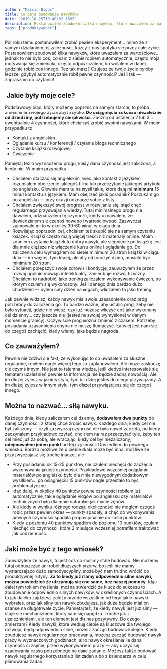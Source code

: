 ```yaml
---
author: "Marcin Bigos"
title: Co daje budowanie nawyków?
date: "2019-10-25T10:40:32.169Z"
description: Postanowiłem zbudować kilka nawyków, które uważałem za wartościowe... jednak to nie było coś, co sam z siebie robiłem automatycznie, często moja motywacja się zmieniała, często odpuszczałem, bo wolałem w danej godzinie robić coś innego. Też tak masz? Czujesz że twoje życie byłoby lepsze, gdybyś automatycznie robił pewne czynności Jeśli tak — zapraszam do czytania!
tags: ["produktywność"]
---
```


Pół roku temu postanowiłem zrobić pewien eksperyment... mimo że z samym działaniem tej zależności, każdy z nas spotyka się przez całe życie. Postanowiłem zbudować kilka nawyków, które uważałem za wartościowe... jednak to nie było coś, co sam z siebie robiłem automatycznie, często moja motywacja się zmieniała, często odpuszczałem, bo wolałem w danej godzinie robić coś innego. Też tak masz? Czujesz że twoje życie byłoby lepsze, gdybyś automatycznie robił pewne czynności? Jeśli tak — zapraszam do czytania!

##  **Jakie były moje cele?**

Podstawowy błąd, który możemy popełnić na samym starcie, to próba zmienienia swojego życia zbyt szybko. **Do osiągnięcia sukcesu niezależnie od dziedziny, potrzebujemy cierpliwości**. Zacznij od ustalenia 2 lub 3... ewentualnie 4 czynności, które chciałbyś zrobić swoimi nawykami. W moim przypadku to

- Kontakt z angielskim
- Oglądanie kursu / konferencji / czytanie bloga technicznego
- Czytanie książki rozwojowej
- Ćwiczenie

Pamiętaj też o wyznaczeniu progu, kiedy dana czynność jest zaliczona, a kiedy nie. W moim przypadku

- Chciałem otaczać się angielskim, więc jako kontakt z językiem rozumiałem obejrzenie jakiegoś filmu lub przeczytanie jakiegoś artykułu po angielsku. Głównie mam tu na myśli takie, które dają mi **minimum** 15 minut kontaktu z językiem. Mam obejrzeć jakiś poradnik? Poszukam go po angielsku — przy okazji odznaczę sobie z listy.
- Chciałem zwiększyć swój progress w rozwijaniu się, stąd chęć regularnego przyswajania wiedzy. Tutaj minimalnego progu nie dawałem, odznaczałem tę czynność, kiedy uznawałem, że dowiedziałem się czegoś nowego i wartościowego. Zazwyczaj zajmowało mi to w okolicy 30-60 minut w ciągu dnia.
- Rozwijając poprzedni cel, chciałem też skupić się na samym czytaniu książek. Książki często mają więcej treści niż materiały online. Moim zdaniem czytanie książek to dobry nawyk, ale sięgnięcie po książkę jest dla mnie cięższe niż włączenie kursu online i oglądanie go. Do zaliczenia celu wymagałem od siebie minimum 20 stron książki w ciągu dnia — im więcej, tym lepiej, ale aby odznaczyć dzień, musiało być minimum 20 stron.
- Chciałem polepszyć swoje zdrowie i kondycję, zauważyłem że przez rozwój ogólnie mówiąc intelektualny, zaniedbuje rozwój fizyczny. Chciałem to nadrobić, jako trening zaliczałem wykonywanie ćwiczeń, po którym czułem się wykończony. Jeśli danego dnia bardzo dużo chodziłem — byłem cały dzień na nogach, wliczałem to jako trening.

Jak pewnie widzisz, każdy nawyk miał swoje uzasadnienie oraz próg potrzebny do zaliczenia go. To bardzo ważne, aby ustalić próg, żeby nie było sytuacji, gdzie nie wiesz, czy już możesz wliczyć coś jako wykonany cel dzienny... czy jeszcze nie (jesteś na swojej wymyślonej w danym momencie granicy). Oczywiście próg można zmienić z czasem. Potrzeby posiadania uzasadnienia chyba nie muszę tłumaczyć. Łatwiej jest nam się do czegoś zachęcić, kiedy wiemy, jaka będzie nagroda.

## **Co zauważyłem?**

Pewnie nie zdziwi cie fakt, że wykonując to co uważałem za słuszne regularnie, robiłem nagle więcej tego co zaplanowałem. Ale może zaskoczę cie czymś innym. Nie jest to tajemna wiedza, jeśli kiedyś interesowałeś się tematem uzależnień pewnie ta informacja nie będzie żadną nowością. Ale im dłużej żyjesz w jakimś stylu, tym bardziej jesteś do niego przywiązany. A im dłużej żyjesz w innym stylu, tym dłużej przywiązujesz się do czegoś innego.

## **Można to nazwać... siłą nawyku.**

Każdego dnia, kiedy zaliczałem cel dzienny, **dodawałem dwa punkty** do danej czynności, z której chce zrobić nawyk. Każdego dnia, kiedy cel nie był zaliczony — czyli zazwyczaj czynność nie była nawet zaczęta, bo kiedy zaczynałem przykładowo czytać, chciałem na raz przeczytać tyle, żeby ten cel mieć już za sobą, ale wracając, kiedy cel był niezaliczony, **odejmowałem jeden punkt** od tej czynności. Doszedłem do pewnego wniosku. Bardzo możliwe że u ciebie skala może być inna, możliwe że przyzwyczajasz się trochę inaczej, ale

- Przy posiadaniu ok 15-25 punktów, nie czułem niechęci do zaczęcia wykonywania jakiejś czynności. Przykładowo wcześniej oglądanie materiałów po angielsku było dla mnie niewygodnym dodatkowym wysiłkiem... po osiągnięciu 15 punktów nagle przestało to być problematyczne.
- Idąc dalej, w okolicy 40 punktów pewne czynności robiłem już automatycznie, takie oglądanie vlogów po angielsku czy materiałów technicznych było dla mnie naturalne jak mycie zębów.
- Ale kiedy w wyniku różnego rodzaju okoliczności nie mogłem czegoś robić przez pewien okres — punkty spadały, a chęć do wykonywania pewnych czynności spadała proporcjonalnie do ilości punktów.
- Kiedy z poziomu 40 punktów spadłem do poziomu 10 punktów, czułem niechęć do czynności, które 2 miesiące wcześniej potrafiłem traktować jak codzienność.

## **Jaki może być z tego wniosek?**

Zauważyłem że nawyk, to jest coś co musimy stale budować. Nie możemy tutaj odpuszczać ani robić dłuższych przerw, bo jeśli nie mamy wystarczająco dużo samodyscypliny, może być nam trudno wrócić do produktywnej rutyny. **Za to kiedy już mamy odpowiednio silne nawyki, można powiedzieć że utrzymują się one same, bez naszej pomocy**. Idąc dalej tym tokiem myślenia, można stwierdzić że klucz do sukcesu to zbudowanie odpowiednio silnych nawyków, w określonych czynnościach. A to jak daleko zajdziesz zależy przede wszystkim od tego jakie nawyki wybrałeś, oraz jak silny ten nawyk zbudujesz, jak duże będzie miał on szanse na długotrwałe życie. Pamiętaj też, że kiedy nawyk jest już silny — staje się mechanizmem, który sam się napędza. Troche jak z uzależnieniami, ale ten element jest dla nas pozytywny. Do czego zmierzam? Kiedy nawyki, które według ciebie są kluczowe dla twojego rozwoju, będą odpowiednio silne, możesz zacząć budować kolejne. Kiedy zbudujesz nawyk regularnego pracowania, możesz zacząć budować nawyk pracy w wyznaczonych godzinach, albo nawyk określania ile dana czynność ci zajmie, przed wykonywaniem prazy — aby uczyć się szacowania czasu potrzebnego na dane zadanie. Możesz także budować nawyk regularnego korzystania z list zadań albo z kalendarza w celu planowania zadań.
